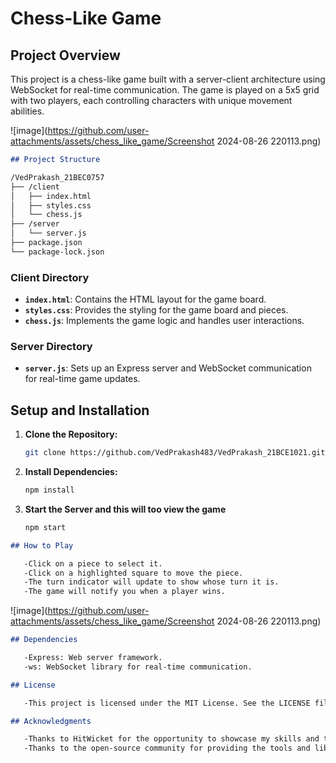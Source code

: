 
# Chess-Like Game

## Project Overview

This project is a chess-like game built with a server-client architecture using WebSocket for real-time communication. The game is played on a 5x5 grid with two players, each controlling characters with unique movement abilities.

![image](https://github.com/user-attachments/assets/chess_like_game/Screenshot 2024-08-26 220113.png)



```markdown
## Project Structure

/VedPrakash_21BEC0757
├── /client
│   ├── index.html
│   ├── styles.css
│   └── chess.js
├── /server
│   └── server.js
├── package.json
└── package-lock.json
```

### Client Directory

- **`index.html`**: Contains the HTML layout for the game board.
- **`styles.css`**: Provides the styling for the game board and pieces.
- **`chess.js`**: Implements the game logic and handles user interactions.

### Server Directory

- **`server.js`**: Sets up an Express server and WebSocket communication for real-time game updates.

## Setup and Installation

1. **Clone the Repository:**
   ```bash
   git clone https://github.com/VedPrakash483/VedPrakash_21BCE1021.git

2. **Install Dependencies:**
   ```bash
   npm install

3. **Start the Server and this will too view the game**
   ```bash
   npm start

   
```markdown
## How to Play

   -Click on a piece to select it.
   -Click on a highlighted square to move the piece.
   -The turn indicator will update to show whose turn it is.
   -The game will notify you when a player wins.
```
![image](https://github.com/user-attachments/assets/chess_like_game/Screenshot 2024-08-26 220113.png)


```markdown
## Dependencies

   -Express: Web server framework.
   -ws: WebSocket library for real-time communication.
```
```markdown
## License

   -This project is licensed under the MIT License. See the LICENSE file for details.
```
```markdown
## Acknowledgments

   -Thanks to HitWicket for the opportunity to showcase my skills and to present my intrest in the company.
   -Thanks to the open-source community for providing the tools and libraries used in this project.
```
